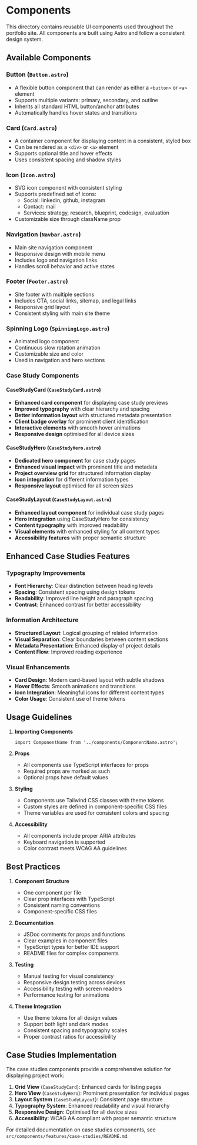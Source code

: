 # Components

This directory contains reusable UI components used throughout the portfolio site. All components are built using Astro and follow a consistent design system.

## Available Components

### Button (`Button.astro`)

- A flexible button component that can render as either a `<button>` or `<a>` element
- Supports multiple variants: primary, secondary, and outline
- Inherits all standard HTML button/anchor attributes
- Automatically handles hover states and transitions

### Card (`Card.astro`)

- A container component for displaying content in a consistent, styled box
- Can be rendered as a `<div>` or `<a>` element
- Supports optional title and hover effects
- Uses consistent spacing and shadow styles

### Icon (`Icon.astro`)

- SVG icon component with consistent styling
- Supports predefined set of icons:
  - Social: linkedin, github, instagram
  - Contact: mail
  - Services: strategy, research, blueprint, codesign, evaluation
- Customizable size through className prop

### Navigation (`Navbar.astro`)

- Main site navigation component
- Responsive design with mobile menu
- Includes logo and navigation links
- Handles scroll behavior and active states

### Footer (`Footer.astro`)

- Site footer with multiple sections
- Includes CTA, social links, sitemap, and legal links
- Responsive grid layout
- Consistent styling with main site theme

### Spinning Logo (`SpinningLogo.astro`)

- Animated logo component
- Continuous slow rotation animation
- Customizable size and color
- Used in navigation and hero sections

### Case Study Components

#### CaseStudyCard (`CaseStudyCard.astro`)

- **Enhanced card component** for displaying case study previews
- **Improved typography** with clear hierarchy and spacing
- **Better information layout** with structured metadata presentation
- **Client badge overlay** for prominent client identification
- **Interactive elements** with smooth hover animations
- **Responsive design** optimised for all device sizes

#### CaseStudyHero (`CaseStudyHero.astro`)

- **Dedicated hero component** for case study pages
- **Enhanced visual impact** with prominent title and metadata
- **Project overview grid** for structured information display
- **Icon integration** for different information types
- **Responsive layout** optimised for all screen sizes

#### CaseStudyLayout (`CaseStudyLayout.astro`)

- **Enhanced layout component** for individual case study pages
- **Hero integration** using CaseStudyHero for consistency
- **Content typography** with improved readability
- **Visual elements** with enhanced styling for all content types
- **Accessibility features** with proper semantic structure

## Enhanced Case Studies Features

### Typography Improvements

- **Font Hierarchy**: Clear distinction between heading levels
- **Spacing**: Consistent spacing using design tokens
- **Readability**: Improved line height and paragraph spacing
- **Contrast**: Enhanced contrast for better accessibility

### Information Architecture

- **Structured Layout**: Logical grouping of related information
- **Visual Separation**: Clear boundaries between content sections
- **Metadata Presentation**: Enhanced display of project details
- **Content Flow**: Improved reading experience

### Visual Enhancements

- **Card Design**: Modern card-based layout with subtle shadows
- **Hover Effects**: Smooth animations and transitions
- **Icon Integration**: Meaningful icons for different content types
- **Color Usage**: Consistent use of theme tokens

## Usage Guidelines

1. **Importing Components**

   ```astro
   import ComponentName from '../components/ComponentName.astro';
   ```

2. **Props**
   - All components use TypeScript interfaces for props
   - Required props are marked as such
   - Optional props have default values

3. **Styling**
   - Components use Tailwind CSS classes with theme tokens
   - Custom styles are defined in component-specific CSS files
   - Theme variables are used for consistent colors and spacing

4. **Accessibility**
   - All components include proper ARIA attributes
   - Keyboard navigation is supported
   - Color contrast meets WCAG AA guidelines

## Best Practices

1. **Component Structure**
   - One component per file
   - Clear prop interfaces with TypeScript
   - Consistent naming conventions
   - Component-specific CSS files

2. **Documentation**
   - JSDoc comments for props and functions
   - Clear examples in component files
   - TypeScript types for better IDE support
   - README files for complex components

3. **Testing**
   - Manual testing for visual consistency
   - Responsive design testing across devices
   - Accessibility testing with screen readers
   - Performance testing for animations

4. **Theme Integration**
   - Use theme tokens for all design values
   - Support both light and dark modes
   - Consistent spacing and typography scales
   - Proper contrast ratios for accessibility

## Case Studies Implementation

The case studies components provide a comprehensive solution for displaying project work:

1. **Grid View** (`CaseStudyCard`): Enhanced cards for listing pages
2. **Hero View** (`CaseStudyHero`): Prominent presentation for individual pages
3. **Layout System** (`CaseStudyLayout`): Consistent page structure
4. **Typography System**: Enhanced readability and visual hierarchy
5. **Responsive Design**: Optimised for all device sizes
6. **Accessibility**: WCAG AA compliant with proper semantic structure

For detailed documentation on case studies components, see `src/components/features/case-studies/README.md`.
